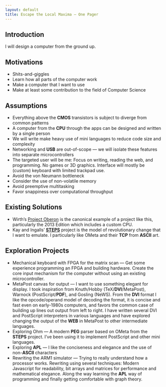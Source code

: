 ```yaml
---
layout: default
title: Escape the Local Maxima — One Pager
---
```


## Introduction
I will design a computer from the ground up.

## Motivations
- Shits-and-giggles
- Learn how all parts of the computer work
- Make a computer that I want to use
- Make at least some contribution to the field of Computer Science

## Assumptions
- Everything above the **CMOS** transistors is subject to diverge from common patterns
- A computer from the **CPU** through the apps can be designed and written by a single person
- We will write make heavy use of mini languages to reduce code size and complexity
- Networking and **USB** are out-of-scope — we will isolate these features into separate microcontrollers
- The targeted user will be me: Focus on writing, reading the web, and programming. No games or 3D graphics. Interface will mostly be (custom) keyboard with limited trackpad use.
- Avoid the von Neumann bottleneck
- Consider the use of non-volatile memory
- Avoid preemptive multitasking
- Favor snappiness over computational throughput

## Existing Solutions
- Wirth’s [Project Oberon](http://www.projectoberon.com) is the canonical example of a project like this, particularly the 2013 Edition which includes a custom CPU.
- Kay and Ingalls’ [**STEPS**](http://www.vpri.org/pdf/tr2012001_steps.pdf) project is the model of revolutionary change that I want to emulate. I particularly like OMeta and their **TCP** from **ASCII** art. 

## Exploration Projects
- Mechanical keyboard with FPGA for the matrix scan — Get some experience programming an FPGA and building hardware. Create the core input mechanism for the computer without using an existing microcontroller. 
- MetaPost canvas for output — I want to use something elegant for display. I took inspiration from Knuth/Hobby (TeX/**DVI**/MetaPost), Warnock (PostScript/**PDF**), and Gosling (NeWS). From the **DVI** format I like the opcode/operand model of decoding the format, it is concise and fast even on early-1980s computers, and favors the common case of building up lines out output from left to right. I have written several DVI and PostScript interpreters in various languages and have explored changing the output of the **WEB** in MetaPost to other intermediate languages.
- Exploring Ohm — A modern **PEG** parser based on OMeta from the **STEPS** project. I’ve been using it to implement PostScript and other mini languages. 
- Exploring **APL** — I like the conciseness and elegance and the use of non-**ASCII** characters
- Rewriting the ARM1 simulator — Trying to really understand how a processor works. Rewriting using several techniques: Modern Javascript for readability, bit arrays and matrices for performance and mathematical elegance. Along the way learning the **APL** way of programming and finally getting comfortable with graph theory. 
